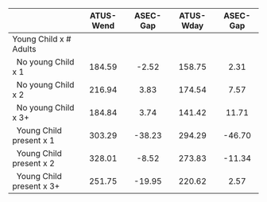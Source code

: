 
|                      |    ATUS-Wend |     ASEC-Gap |    ATUS-Wday |     ASEC-Gap |
| -------------------- | :----------: | :----------: | :----------: | :----------: |
| Young Child x # Adults |              |              |              |              |
| &nbsp;&nbsp;No young Child x 1 |       184.59 |        -2.52 |       158.75 |         2.31 |
| &nbsp;&nbsp;No young Child x 2 |       216.94 |         3.83 |       174.54 |         7.57 |
| &nbsp;&nbsp;No young Child x 3+ |       184.84 |         3.74 |       141.42 |        11.71 |
| &nbsp;&nbsp;Young Child present x 1 |       303.29 |       -38.23 |       294.29 |       -46.70 |
| &nbsp;&nbsp;Young Child present x 2 |       328.01 |        -8.52 |       273.83 |       -11.34 |
| &nbsp;&nbsp;Young Child present x 3+ |       251.75 |       -19.95 |       220.62 |         2.57 |

